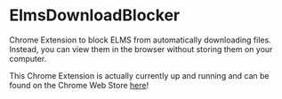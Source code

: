 # ElmsDownloadBlocker
Chrome Extension to block ELMS from automatically downloading files. Instead, you can view them in the browser without storing them on your computer.

This Chrome Extension is actually currently up and running and can be found on the Chrome Web Store [here](https://chrome.google.com/webstore/detail/elms-download-blocker/ehkdbdbfonglaimdhgoodhcpihbmpefe)!
